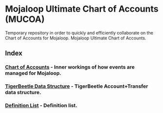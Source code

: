 # Mojaloop Ultimate Chart of Accounts (MUCOA)

Temporary repository in order to quickly and efficiently collaborate on the Chart of Accounts for Mojaloop. Mojaloop Ultimate Chart of Accounts.
      
## Index
### [Chart of Accounts](COA.md) - Inner workings of how events are managed for Mojaloop.
### [TigerBeetle Data Structure](TB_DATA_STRUCTURE.md) - TigerBeetle Account+Transfer data structure. 
### [Definition List](DEFINITIONS.md) - Definition list. 

